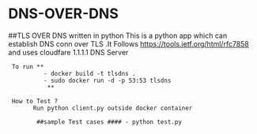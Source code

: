 # DNS-OVER-DNS
##TLS OVER DNS written in python
This is a python  app which can establish DNS conn over TLS .It Follows https://tools.ietf.org/html/rfc7858 and uses cloudfare 1.1.1.1 DNS Server

     
     
     To run ** 
              - docker build -t tlsdns .
              - sudo docker run -d -p 53:53 tlsdns
               **
              
     How to Test ?
           Run python client.py outside docker container 
      
            ##sample Test cases #### - python test.py





